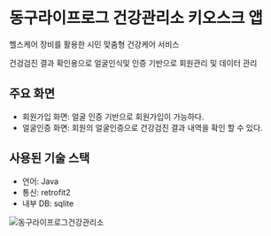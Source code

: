 # 동구라이프로그 건강관리소 키오스크 앱

헬스케어 장비를 활용한 시민 맞춤형 건강케어 서비스 

건겅검진 결과 확인용으로 얼굴인식및 인증 기반으로 회원관리 및 데이터 관리

## 주요 화면
- 회원가입 화면: 얼굴 인증 기반으로 회원가입이 가능하다.
- 얼굴인증 화면: 회원의 얼굴인증으로 건강검진 결과 내역을 확인 할 수 있다.

## 사용된 기술 스택
- 언어: Java
- 통신: retrofit2
- 내부 DB: sqlite





![동구라이프로그건강관리소](https://github.com/user-attachments/assets/f737f997-6dda-4542-80b3-86ce71118cf5)
